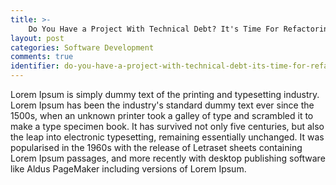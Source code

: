```yaml
---
title: >-
    Do You Have a Project With Technical Debt? It's Time For Refactoring!
layout: post
categories: Software Development
comments: true
identifier: do-you-have-a-project-with-technical-debt-its-time-for-refactoring
---
```


Lorem Ipsum is simply dummy text of the printing and typesetting industry. Lorem Ipsum has been the industry's standard dummy text ever since the 1500s, when an unknown printer took a galley of type and scrambled it to make a type specimen book. It has survived not only five centuries, but also the leap into electronic typesetting, remaining essentially unchanged. It was popularised in the 1960s with the release of Letraset sheets containing Lorem Ipsum passages, and more recently with desktop publishing software like Aldus PageMaker including versions of Lorem Ipsum.

